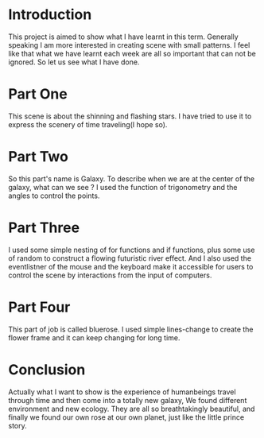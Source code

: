 # Introduction
  This project is aimed to show what I have learnt in this term.
  Generally speaking I am more interested in creating scene with small patterns.
  I feel like that what we have learnt each week are all so important that can not be ignored.
  So let us see what I have done.

# Part One
  This scene is about the shinning and flashing stars.
  I have tried to use it to express the scenery of time traveling(I hope so).

# Part Two
  So this part's name is Galaxy.
  To describe when we are at the center of the galaxy, what can we see ?
  I used the function of trigonometry and the angles to control the points.

# Part Three
  I used some simple nesting of for functions and if functions, plus some use of random to construct a flowing futuristic river effect. And I also used the eventlistner of the mouse and the keyboard make it accessible for users to control the scene by interactions from the input of computers.

# Part Four
  This part of job is called bluerose.
  I used simple lines-change to create the flower frame and it can keep changing for long time.

# Conclusion
  Actually what I want to show is the experience of humanbeings travel through time and then come into a totally new galaxy, We found different environment and new ecology. They are all so breathtakingly beautiful, and finally we found our own rose at our own planet, just like the little prince story.


